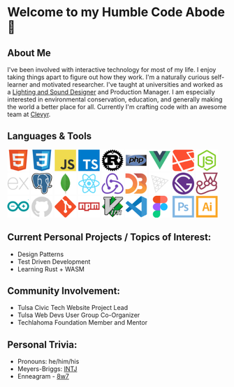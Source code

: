 # Welcome to my Humble Code Abode 🙏

## About Me
I've been involved with interactive technology for most of my life. I enjoy taking things apart to figure out how they work. I'm a naturally curious self-learner and motivated researcher. I've taught at universities and worked as a [Lighting and Sound Designer](https://zenlex.github.io/theatreport) and Production Manager. I am especially interested in environmental conservation, education, and generally making the world a better place for all. Currently I'm crafting code with an awesome team at [Clevyr](https://clevry.com). 

<h2>Languages & Tools</h2>
<div>
 <img src="https://raw.githubusercontent.com/zenlex/zenlex/main/icons/html5-original.svg" alt="html5" width=50 height=50>
 <img src="https://raw.githubusercontent.com/zenlex/zenlex/main/icons/css3-original.svg" alt="css3" width=50 height=50>
 <img src="https://raw.githubusercontent.com/zenlex/zenlex/main/icons/javascript-original.svg" alt="javascript" width=50 height=50>
 <img src="https://raw.githubusercontent.com/zenlex/zenlex/main/icons/typescript-original.svg" alt="typescript" width=50 height=50>
 <img src="https://raw.githubusercontent.com/zenlex/zenlex/main/icons/rust-logo-blk.svg" alt="rust" width=50 height=50>
 <img src="https://raw.githubusercontent.com/zenlex/zenlex/main/icons/php-original.svg" alt="php" width=50 height=50>
 <img src="https://raw.githubusercontent.com/zenlex/zenlex/main/icons/vuejs-original.svg" alt="vuejs" width=50 height=50>
 <img src="https://raw.githubusercontent.com/zenlex/zenlex/main/icons/laravel-plain.svg" alt="laravel" width=50 height=50>
 <img src="https://raw.githubusercontent.com/zenlex/zenlex/main/icons/nodejs-original.svg" alt="nodejs" width=50 height=50>
 <img src="https://raw.githubusercontent.com/zenlex/zenlex/main/icons/express-original.svg" alt="express" width=50 height=50>
 <img src="https://raw.githubusercontent.com/zenlex/zenlex/main/icons/postgresql-original.svg" alt="laravel" width=50 height=50>
 <img src="https://raw.githubusercontent.com/zenlex/zenlex/main/icons/mongodb-original.svg" alt="mongodb" width=50 height=50>
 <img src="https://raw.githubusercontent.com/zenlex/zenlex/main/icons/react-original.svg" alt="react" width=50 height=50>
 <img src="https://raw.githubusercontent.com/zenlex/zenlex/main/icons/redux-original.svg" alt="redux" width=50 height=50>
 <img src="https://raw.githubusercontent.com/zenlex/zenlex/main/icons/d3js-original.svg" alt="d3js" width=50 height=50>
 <img src="https://raw.githubusercontent.com/zenlex/zenlex/main/icons/threejs-original.svg" alt="three js" width=50 height=50>
 <img src="https://raw.githubusercontent.com/zenlex/zenlex/main/icons/gatsby-original.svg" alt="gatsby" width=50 height=50>
 <img src="https://raw.githubusercontent.com/zenlex/zenlex/main/icons/jest-plain.svg" alt="jest" width=50 height=50>
 <img src="https://raw.githubusercontent.com/zenlex/zenlex/main/icons/arduino-original.svg" alt="arduino" width=50 height=50>
 <img src="https://raw.githubusercontent.com/zenlex/zenlex/main/icons/github-original.svg" alt="github" width=50 height=50>
 <img src="https://raw.githubusercontent.com/zenlex/zenlex/main/icons/git-original.svg" alt="git" width=50 height=50>
 <img src="https://raw.githubusercontent.com/zenlex/zenlex/main/icons/npm-original-wordmark.svg" alt="npm" width=50 height=50>
 <img src="https://raw.githubusercontent.com/zenlex/zenlex/main/icons/vim-original.svg" alt="vim" width=50 height=50>
 <img src="https://raw.githubusercontent.com/zenlex/zenlex/main/icons/vscode-original.svg" alt="vs code" width=50 height=50>
 <img src="https://raw.githubusercontent.com/zenlex/zenlex/main/icons/figma-original.svg" alt="figma" width=50 height=50>
 <img src="https://raw.githubusercontent.com/zenlex/zenlex/main/icons/photoshop-line.svg" alt="photoshop" width=50 height=50>
 <img src="https://raw.githubusercontent.com/zenlex/zenlex/main/icons/illustrator-line.svg" alt="illustrator" width=50 height=50>
</div>

## Current Personal Projects / Topics of Interest:
- Design Patterns 
- Test Driven Development
- Learning Rust + WASM

## Community Involvement:
- Tulsa Civic Tech Website Project Lead
- Tulsa Web Devs User Group Co-Organizer
- Techlahoma Foundation Member and Mentor

## Personal Trivia:
- Pronouns: he/him/his
- Meyers-Briggs: [INTJ](https://www.16personalities.com/intj-personality)
- Enneagram - [8w7](https://www.enneagraminstitute.com/type-8) 
